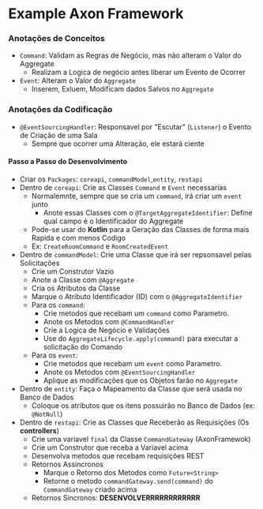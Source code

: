 # Example Axon Framework

### Anotações de Conceitos

- `Command`: Validam as Regras de Negócio, mas não alteram o Valor do Aggregate
    - Realizam a Logica de negócio antes liberar um Evento de Ocorrer
- `Event`: Alteram o Valor do `Aggregate`
    - Inserem, Exluem, Modificam dados Salvos no `Aggregate`

### Anotações da Codificação

- `@EventSourcingHandler`: Responsavel por "Escutar" (`Listener`) o Evento de Criação de uma Sala
    - Sempre que ocorrer uma Alteração, ele estará ciente

#### Passo a Passo do Desenvolvimento

- Criar os `Packages`: `coreapi`, `commandModel`,`entity`, `restapi`
- Dentro de `coreapi`: Crie as Classes `Command` e `Event` necessarias
    - Normalemnte, sempre que se cria um `command`, irá criar um `event` junto
        - Anote essas Classes com o `@TargetAggregateIdentifier`: Define qual campo é o Identificador do Aggregate
    - Pode-se usar do **Kotlin** para a Geração das Classes de forma mais Rapida e com menos Codigo
    - Ex: `CreateRoomCommand` e `RoomCreatedEvent`
- Dentro de `commandModel`: Crie uma Classe que irá ser repsonsavel pelas Solicitações
    - Crie um Construtor Vazio
    - Anote a Classe com `@Aggregate`
    - Cria os Atributos da Classe
    - Marque o Atributo Identificador (ID) com o `@AggregateIdentifier`
    - Para os `command`:
        - Crie metodos que recebam um `command` como Parametro.
        - Anote os Metodos com `@CommandHandler`
        - Crie a Logica de Negócio e Validações
        - Use do `AggregateLifecycle.apply(command)` para executar a solicitação do Comando
    - Para os `event`:
        - Crie metodos que recebam um `event` como Parametro.
        - Anote os Metodos com `@EventSourcingHandler`
        - Aplique as modificações que os Objetos farão no `Aggregate`
- Dentro de `entity`: Faça o Mapeamento da Classe que será usada no Banco de Dados
    - Coloque os atributos que os itens possuirão no Banco de Dados (ex: `@NotNull`)
- Dentro de `restapi`: Crie as Classes que Receberão as Requisições (Os **controllers**)
    - Crie uma variavel `final` da Classe `CommandGateway` (AxonFramewok)
    - Crie um Construtor que receba a Variavel acima
    - Desenvolva metodos que recebam requisições REST
    - Retornos Assincronos
        - Marque o Retorno dos Metodos como `Future<String>`
        - Retorne o metodo `commandGateway.send(command)` do `CommandGateway` criado acima
    - Retornos Sincronos: **DESENVOLVERRRRRRRRRRRR**